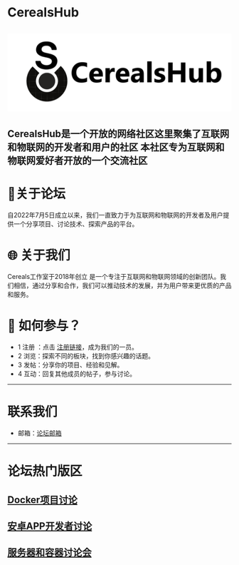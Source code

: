 # CerealsHub
![CerealsHub Logo](https://github.com/jajsfw/CerealsHub/blob/main/assets/logo-modified.png)
---
**CerealsHub**是一个开放的网络社区这里聚集了互联网和物联网的开发者和用户的社区
本社区专为互联网和物联网爱好者开放的一个交流社区
---
# 🚀关于论坛
自2022年7月5日成立以来，我们一直致力于为互联网和物联网的开发者及用户提供一个分享项目、讨论技术、探索产品的平台。
# 🌐 关于我们
Cereals工作室于2018年创立 是一个专注于互联网和物联网领域的创新团队。我们相信，通过分享和合作，我们可以推动技术的发展，并为用户带来更优质的产品和服务。
# 🔧 如何参与？
- 1 注册 ：点击 [注册链接](https://bbs.vip247.icu/)，成为我们的一员。
- 2 浏览：探索不同的板块，找到你感兴趣的话题。
- 3 发帖：分享你的项目、经验和见解。
- 4 互动：回复其他成员的帖子，参与讨论。
---
# 联系我们
* 邮箱：[论坛邮箱](cerealsbbs@outlook.com)
---
# 论坛热门版区
[Docker项目讨论](https://bbs.vip247.icu/t/DockerProjectDiscussions)
--
[安卓APP开发者讨论](https://bbs.vip247.icu/t/AndroidAPPDeveloperDiscussion)
--
[服务器和容器讨论会](https://bbs.vip247.icu/t/Serverandcontainerworkshops)
---
